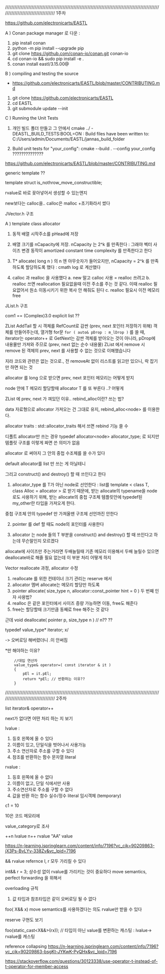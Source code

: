 ///////////////////////////////////////////////////////////////////////////////////////////////////////////////////////////////////
1주차

https://github.com/electronicarts/EASTL

A ) Conan package manager 로 다운 : 
1. pip install conan
2. python -m pip install --upgrade pip
3. git clone https://github.com/conan-io/conan.git conan-io
4. cd conan-io && sudo pip install -e .
5. conan install eastl/3.15.00@

B ) compiling and testing the source
 - https://github.com/electronicarts/EASTL/blob/master/CONTRIBUTING.md

1. git clone https://github.com/electronicarts/EASTL
2. cd EASTL
3. git submodule update --init

C ) Running the Unit Tests
1. 개인 빌드 폴더 만들고 그 안에서 cmake ../ -DEASTL_BUILD_TESTS:BOOL=ON
 :  Build files have been written to: C:/Users/admin/Documents/EASTL/jannas_build_folder

2. Build unit tests for "your_config":
cmake --build . --config your_config ??????????????

https://github.com/electronicarts/EASTL/blob/master/CONTRIBUTING.md


generic template ??

template <class T> struct is_nothrow_move_constructible;

rvalue로 바로 꽂아넣어서 생성할 수 있는앤지

new보다는 calloc을..
calloc은 malloc +초기화라서 썼다






JVector.h 구조

A ) template class allocator

 1. 동적 배열 시작주소를 pHead에 저장

 2. 배열 크기를 nCapacity에 저장. nCapacity 는 2^k 를 만족한다
  : 그래야 벡터 사이즈 변경 동작이 amortized constant time complexity 를 만족한다고 한다

 3. T* allocate( long n ) 의 n 엔 아무숫자가 들어오지만, nCapacity = 2^k 를 만족하도록 할당하도록 했다
  : cmath log 로 계산했다

 4. calloc 과 realloc 을 사용했다
  a. new 말고 calloc 사용 = realloc 쓰려고
  b. realloc 쓰면 reallocation 필요없을때 이전 주소를 주는 것 같다. 이때 realloc 필요없어서 원소 이동시키기 위한 복사 안 해줘도 된다
  c. realloc 필요시 이전 메모리 free


JList.h 구조

com1 == (Complex)3.0
explicit list ??

ZList AddTail 할 시 객체를 RefCount로 감싼 (prev, next 포인터 저장하기 위해) 객체를 만들어주는데,
열거형 for문 `for ( auto& pDrop : m_lDrop )` 를 쓸 때, 
iterator는 operator++ 로 GetNext는 감싼 객체를 받아오는 것이 아니라, pDrop에 내용물만 가져와 주므로 (prev, next 없는 순수 내용물) 
ZList 에서 remove 시 remove 된 객체의 prev, next 를 사용할 수 없는 것으로 이해했습니다

지라 코드와 관련은 없는 것으로., 전 removeAt 없이 리스트를 읽고만 있으니, 락 잡기만 하면 되는 것


allocator 를 long 으로 받으면 prev, next 포인터 메모리는 어떻게 받지


node 안에 T 메모리 할당할때 allocator T 를 또 부른다
..? 어떻게

ZList 에 prev, next 가 껴있던 이유..
rebind_alloc이란? 쓰는 법?


data 자료형으로 allocator<T> 가져오는 건 그대로 유지,
rebind_alloc<node<T>> 를 이용한다.

allocator traits : std::allocator_traits<Alloc> 해서 쓰면 rebind 기능 쓸 수 

디폴트 allocator만 쓰는 경우
typedef allocator<node<T>> allocator_type; 로 되지만
템플릿 구조를 이렇게 짜면 쓴 의미가 없음



allocator<T> 로 써야지
그 안의 중첩 수조체를 쓸 수가 있다

default allocator를 list 만 쓰는 게 아닐테니

그리고 construct() and destroy() 할 때 쓰인다고 한다

1. allocator_type 를 T가 아닌 node<T>로 선언한다
 : list를 template < class T, class Alloc = allocator<T> > 로 받기 때문에,
받는 allocate의 typename을 node<T> 로도 사용하기 위해,
받는 allocate의 중첩 구조체 템플릿안에 typedef된 my_other란 타입을 가져오게 한다.

중첩 구조체 안의 typedef 만 가져올땐 구조체 선언까진 안한다

2. pointer 를 def 할 때도 node<T>의 포인터를 사용한다

3. allocator<T> 는 node 들의 T 부분을 construct() and destroy() 할 때 쓰인다고 하는데 무슨말인지 모르겠다



allocate에 사이즈만 주는거라면
두배늘릴때
기존 메모리 이용해서 두배 늘릴수 있으면
deallocate바로 해줄 필요 없는데 이 부분 처리 어떻게 하지


Vector reallocate 과정, allocator<T> 수정

1. reallocate 를 위한 컨테이너 크기 관리는 reserve 에서
2. allocator 멤버 allocate는 메모리 할당만 하도록
3. pointer allocate( size_type n, allocator<void>::const_pointer hint = 0 ) 두 번째 인자 사용법?
4. realloc 은 같은 포인터에서 사이즈 증량 가능하면 이동, free도 해준다
5. free는 할당할때 크기만큼 동째로 free 해주는 것 같다


근데 void deallocate( pointer p, size_type n ) // n?? ??

typedef value_type* iterator; x/

-> 오버로딩 해버렸더니
.이 안써짐

*만 해야하는 이유?


		//대입 연산자
		value_type& operator=( const iterator & it )
		{
			pEl = it.pEl;
			return *pEl; // 반환하는 이유??
		}


///////////////////////////////////////////////////////////////////////////////////////////////////////////////////////////////////
2주차

list
iterator& operator++

next가 없다면 어떤 처리 하는 지 보기


lvalue :
1. 등호 왼쪽에 올 수 있다
2. 이름이 있고, 단일식을 벗어나서 사용가능
3. 주소 연산자로 주소를 구할 수 있다
4. 참조를 반환하는 함수
문자열 literal

rvalue :
1. 등호 왼쪽에 올 수 없다
2. 이름이 없고, 단일 식에서만 사용
3. 주소연산자로 주소를 구할 수 없다
4. 값을 반환 하는 함수
실수/정수 literal
임시객체 (temporary)


c1 = 10

10은 코드 메모리에

value_category로 조사

++n lvalue
n++ rvalue
"AA" value

https://n-learning.ispringlearn.com/content/info/7196?vc_cik=90209863-jX3Ps-BvLYv-338Zv&vc_lpid=7196

&& rvalue refernce
l, r 모두 가리킬 수 있다


int&& r = 3;
상수성 없이 rvalue를 가리키는 것이 중요하다
move semantics, perfect forwarding 을 위해서

overloading 규칙
1. 값 타입과 참조타입은 같이 오버로딩 될 수 없다

foo( X&& x)
move semantics를 사용하겠다는 의도
rvalue만 받을 수 있다

reserve 구현도 보기


foo(static_cast<X&&>(rx)); // 타입이 아닌 value를 변환하는 캐스팅 : lvalue-> rvalue를 캐스팅

reference collapsing
https://n-learning.ispringlearn.com/content/info/7196?vc_cik=90209863-bsgKt-JYKwK-PyQHx&vc_lpid=7196



https://stackoverflow.com/questions/30123338/use-operator-t-instead-of-t-operator-for-member-access


